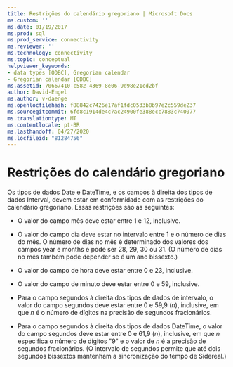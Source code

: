 ```yaml
---
title: Restrições do calendário gregoriano | Microsoft Docs
ms.custom: ''
ms.date: 01/19/2017
ms.prod: sql
ms.prod_service: connectivity
ms.reviewer: ''
ms.technology: connectivity
ms.topic: conceptual
helpviewer_keywords:
- data types [ODBC], Gregorian calendar
- Gregorian calendar [ODBC]
ms.assetid: 70667410-c582-4369-8e06-9d98e21cd2bf
author: David-Engel
ms.author: v-daenge
ms.openlocfilehash: f88842c7426e17af1fdc0533b8b97e2c559de237
ms.sourcegitcommit: 6fd8c1914de4c7ac24900fe388ecc7883c740077
ms.translationtype: MT
ms.contentlocale: pt-BR
ms.lasthandoff: 04/27/2020
ms.locfileid: "81284756"
---
```

# <a name="constraints-of-the-gregorian-calendar"></a>Restrições do calendário gregoriano
Os tipos de dados Date e DateTime, e os campos à direita dos tipos de dados Interval, devem estar em conformidade com as restrições do calendário gregoriano. Essas restrições são as seguintes:  
  
-   O valor do campo mês deve estar entre 1 e 12, inclusive.  
  
-   O valor do campo dia deve estar no intervalo entre 1 e o número de dias do mês. O número de dias no mês é determinado dos valores dos campos year e months e pode ser 28, 29, 30 ou 31. (O número de dias no mês também pode depender se é um ano bissexto.)  
  
-   O valor do campo de hora deve estar entre 0 e 23, inclusive.  
  
-   O valor do campo de minuto deve estar entre 0 e 59, inclusive.  
  
-   Para o campo segundos à direita dos tipos de dados de intervalo, o valor do campo segundos deve estar entre 0 e 59,9 (*n*), inclusive, em que *n* é o número de dígitos na precisão de segundos fracionários.  
  
-   Para o campo segundos à direita dos tipos de dados DateTime, o valor do campo segundos deve estar entre 0 e 61,9 (*n*), inclusive, em que *n* especifica o número de dígitos "9" e o valor de *n* é a precisão de segundos fracionários. (O intervalo de segundos permite que até dois segundos bissextos mantenham a sincronização do tempo de Sidereal.)
